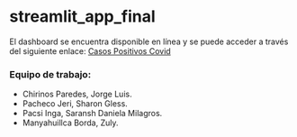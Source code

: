 # streamlit_app_final

El dashboard se encuentra disponible en línea y se puede acceder a través del siguiente enlace: [Casos Positivos Covid](https://casos-covid.streamlit.app/)

### Equipo de trabajo:
- Chirinos Paredes, Jorge Luis.
- Pacheco Jeri, Sharon Gless.
- Pacsi Inga, Saransh Daniela Milagros.
- Manyahuillca Borda, Zuly.
